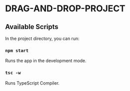 # DRAG-AND-DROP-PROJECT

## Available Scripts

In the project directory, you can run:

### `npm start`

Runs the app in the development mode.

### `tsc -w`

Runs TypeScript Compiler.
